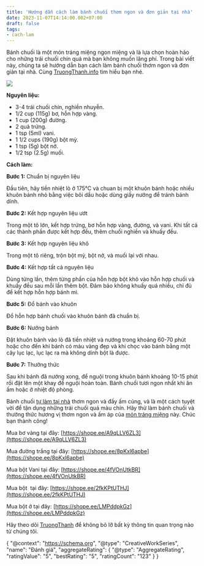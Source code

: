 ```yaml
---
title: 'Hướng dẫn cách làm bánh chuối thơm ngon và đơn giản tại nhà'
date: 2023-11-07T14:14:00.002+07:00
draft: false
tags: 
- cach-lam
---
```


Bánh chuối là một món tráng miệng ngon miệng và là lựa chọn hoàn hảo cho những trái chuối chín quá mà bạn không muốn lãng phí. Trong bài viết này, chúng ta sẽ hướng dẫn bạn cách làm bánh chuối thơm ngon và đơn giản tại nhà. Cùng [TruongThanh.info](http://www.truongthanh.info) tìm hiểu bạn nhé.

[![](https://blogger.googleusercontent.com/img/b/R29vZ2xl/AVvXsEgXXfbMG8X6fu_oIrApchIQpu_cgKmMcfNkXgaTbMjpWHpldtvsRrMVM2lq63bzi5vs6SGEWeGJuEnB3yLmUhfvamDJ-W7R8avDB_4eKTVMmMM_9mF1ShywaSmhFKNw8MrBltdeiRTkadrVIDbE4WobfJdH_8nHeVj5dqAruEmCxPFNFz0aIj6Ojc3q6XlR/w400-h225/banh-chuoi.jpg)](https://blogger.googleusercontent.com/img/b/R29vZ2xl/AVvXsEgXXfbMG8X6fu_oIrApchIQpu_cgKmMcfNkXgaTbMjpWHpldtvsRrMVM2lq63bzi5vs6SGEWeGJuEnB3yLmUhfvamDJ-W7R8avDB_4eKTVMmMM_9mF1ShywaSmhFKNw8MrBltdeiRTkadrVIDbE4WobfJdH_8nHeVj5dqAruEmCxPFNFz0aIj6Ojc3q6XlR/s1200/banh-chuoi.jpg)

  

  

**Nguyên liệu:**

*   3-4 trái chuối chín, nghiền nhuyễn.
*   1/2 cup (115g) bơ, hỗn hợp vàng.
*   1 cup (200g) đường.
*   2 quả trứng.
*   1 tsp (5ml) vani.
*   1 1/2 cups (190g) bột mỳ.
*   1 tsp (5g) bột nở.
*   1/2 tsp (2.5g) muối.

**Cách làm:**

  

**Bước 1:** Chuẩn bị nguyên liệu

  

Đầu tiên, hãy tiền nhiệt lò ở 175°C và chuan bị một khuôn bánh hoặc nhiều khuôn bánh nhỏ bằng việc bôi dầu hoặc dùng giấy nướng để tránh bánh dính.

**Bước 2:** Kết hợp nguyên liệu ướt

  

Trong một tô lớn, kết hợp trứng, bơ hỗn hợp vàng, đường, và vani. Khi tất cả các thành phần được kết hợp đều, thêm chuối nghiền và khuấy đều.

**Bước 3:** Kết hợp nguyên liệu khô

  

Trong một tô riêng, trộn bột mỳ, bột nở, và muối lại với nhau.

**Bước 4:** Kết hợp tất cả nguyên liệu

  

Dùng từng lần, thêm từng phần của hỗn hợp bột khô vào hỗn hợp chuối và khuấy đều sau mỗi lần thêm bột. Đảm bảo không khuấy quá nhiều, chỉ đủ để kết hợp hỗn hợp bánh mì.

**Bước 5:** Đổ bánh vào khuôn

  

Đổ hỗn hợp bánh chuối vào khuôn bánh đã chuẩn bị.

**Bước 6:** Nướng bánh

  

Đặt khuôn bánh vào lò đã tiền nhiệt và nướng trong khoảng 60-70 phút hoặc cho đến khi bánh có màu vàng đẹp và khi chọc vào bánh bằng một cây lục lạc, lục lạc ra mà không dính bột là được.

**Bước 7:** Thưởng thức

  

Sau khi bánh đã nướng xong, để nguội trong khuôn bánh khoảng 10-15 phút rồi đặt lên một khay để nguội hoàn toàn. Bánh chuối tươi ngon nhất khi ăn ấm hoặc ở nhiệt độ phòng.

Bánh chuối [tự làm tại nhà](https://www.truongthanh.info/2023/11/huong-dan-cach-lam-banh-mi-thom-ngon.html) thơm ngon và đầy ấm cúng, và là một cách tuyệt vời để tận dụng những trái chuối quá màu chín. Hãy thử làm bánh chuối và thưởng thức hương vị thơm ngon và ấm áp của [món tráng miệng](https://www.truongthanh.info/2023/11/huong-dan-lam-chan-ga-sa-tac-ngon-tai.html) này. Chúc bạn thành công!

  

Mua bơ vàng tại đây: [https://shope.ee/A9qLLV6ZL3](https://shope.ee/A9qLLV6ZL3)

Mua đường trắng tại đây: [https://shope.ee/8pKxl6apbe](https://shope.ee/8pKxl6apbe)

Mua bột Vani tại đây: [https://shope.ee/4fVOnUtkBR](https://shope.ee/4fVOnUtkBR)

Mua bột  tại đây: [https://shope.ee/2fkKPtUTHJ](https://shope.ee/2fkKPtUTHJ)

Mua bột ở tại đây: [https://shope.ee/LMPddpkGz](https://shope.ee/LMPddpkGz)

  

Hãy theo dõi [TruongThanh](http://www.truongthanh.info) để không bỏ lỡ bất kỳ thông tin quan trọng nào từ chúng tôi.

  

{ "@context": "https://schema.org", "@type": "CreativeWorkSeries", "name": "Đánh giá", "aggregateRating": { "@type": "AggregateRating", "ratingValue": "5", "bestRating": "5", "ratingCount": "123" } }